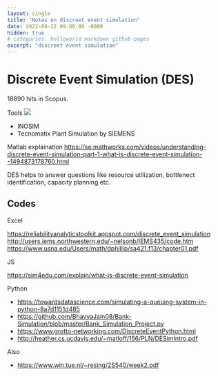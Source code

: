 ```yaml
---
layout: single
title: "Notes on discreet event simulation"
date: 2022-06-22 09:00:00 -0000
hidden: true
# categories: helloworld markdown github-pages
excerpt: "discreet event simulation"
---
```


# Discrete Event Simulation (DES)


18890 hits in Scopus.


Tools
![](https://paper-attachments.dropbox.com/s_C371FD7F55EA6247F582EC2A7917930A5AB7C8E72931D30FDCE8A7CB66CD3B82_1601842132735_image.png)

- INOSIM
- Tecnomatix Plant Simulation by SIEMENS



Matlab explaination
https://se.mathworks.com/videos/understanding-discrete-event-simulation-part-1-what-is-discrete-event-simulation--1494873178760.html


DES helps to answer questions like resource utilization, bottlenect identification, capacity planning etc.



## Codes


Excel

https://reliabilityanalyticstoolkit.appspot.com/discrete_event_simulation
http://users.iems.northwestern.edu/~nelsonb/IEMS435/code.htm
https://www.usna.edu/Users/math/dphillip/sa421.f13/chapter01.pdf

JS

https://sim4edu.com/explain/what-is-discrete-event-simulation


Python
- https://towardsdatascience.com/simulating-a-queuing-system-in-python-8a7d1151d485
- https://github.com/BhavyaJain08/Bank-Simulation/blob/master/Bank_Simulation_Project.py
- https://www.grotto-networking.com/DiscreteEventPython.html
- http://heather.cs.ucdavis.edu/~matloff/156/PLN/DESimIntro.pdf


Also
- https://www.win.tue.nl/~resing/2S540/week2.pdf

